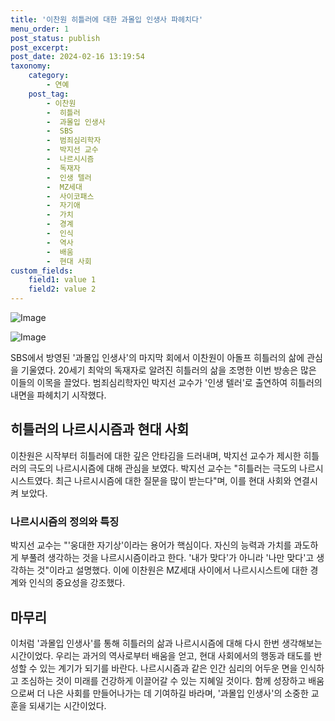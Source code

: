 ```yaml
---
title: '이찬원 히틀러에 대한 과몰입 인생사 파헤치다'
menu_order: 1
post_status: publish
post_excerpt: 
post_date: 2024-02-16 13:19:54
taxonomy:
    category:
        - 연예
    post_tag:
        - 이찬원
        -  히틀러
        -  과몰입 인생사
        -  SBS
        -  범죄심리학자
        -  박지선 교수
        -  나르시시즘
        -  독재자
        -  인생 텔러
        -  MZ세대
        -  사이코패스
        -  자기애
        -  가치
        -  경계
        -  인식
        -  역사
        -  배움
        -  현대 사회
custom_fields:
    field1: value 1
    field2: value 2
---
```


![Image](https://mimgnews.pstatic.net/image/311/2024/02/15/0001692091_001_20240215211401356.jpg?type=w540)

![Image](https://ssl.pstatic.net/mimgnews/image/311/2024/02/15/0001692091_002_20240215211401391.jpg?type=w540)

SBS에서 방영된 '과몰입 인생사'의 마지막 회에서 이찬원이 아돌프 히틀러의 삶에 관심을 기울였다. 20세기 최악의 독재자로 알려진 히틀러의 삶을 조명한 이번 방송은 많은 이들의 이목을 끌었다. 범죄심리학자인 박지선 교수가 '인생 텔러'로 출연하여 히틀러의 내면을 파헤치기 시작했다. 
## 히틀러의 나르시시즘과 현대 사회
이찬원은 시작부터 히틀러에 대한 깊은 안타김을 드러내며, 박지선 교수가 제시한 히틀러의 극도의 나르시시즘에 대해 관심을 보였다. 박지선 교수는 "히틀러는 극도의 나르시시스트였다. 최근 나르시시즘에 대한 질문을 많이 받는다"며, 이를 현대 사회와 연결시켜 보았다. 
### 나르시시즘의 정의와 특징
박지선 교수는 "'웅대한 자기상'이라는 용어가 핵심이다. 자신의 능력과 가치를 과도하게 부풀려 생각하는 것을 나르시시즘이라고 한다. '내가 맞다'가 아니라 '나만 맞다'고 생각하는 것"이라고 설명했다. 이에 이찬원은 MZ세대 사이에서 나르시시스트에 대한 경계와 인식의 중요성을 강조했다.
## 마무리
이처럼 '과몰입 인생사'를 통해 히틀러의 삶과 나르시시즘에 대해 다시 한번 생각해보는 시간이었다. 우리는 과거의 역사로부터 배움을 얻고, 현대 사회에서의 행동과 태도를 반성할 수 있는 계기가 되기를 바란다. 나르시시즘과 같은 인간 심리의 어두운 면을 인식하고 조심하는 것이 미래를 건강하게 이끌어갈 수 있는 지혜일 것이다. 함께 성장하고 배움으로써 더 나은 사회를 만들어나가는 데 기여하길 바라며, '과몰입 인생사'의 소중한 교훈을 되새기는 시간이었다.
